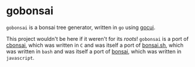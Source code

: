 # gobonsai

`gobonsai` is a bonsai tree generator, written in `go` using [gocui](https://github.com/awesome-gocui/gocui).

This project wouldn't be here if it weren't for its *roots*! `gobonsai` is a port
of [cbonsai](https://gitlab.com/jallbrit/cbonsai), which was written in `C` and was itself a port
of [bonsai.sh](https://gitlab.com/jallbrit/bonsai.sh), which was written in `bash` and was itself a port
of [bonsai](https://avelican.github.io/bonsai/), which was written in `javascript`.
